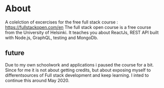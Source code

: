 # About
A colelction of excercises for the free full stack course : https://fullstackopen.com/en
The full stack open course is a free course from the University of Helsinki. It teaches you about ReactJs, REST API built with Node.js, GraphQL, testing and MongoDb.

## future
Due to my own schoolwork and applications i paused the course for a bit. Since for me it is not about getting credits, but about exposing myself to differentsources of Full stack development and keep learning.
I inted to continue this around May 2020.
